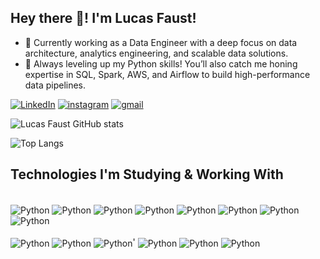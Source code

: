 ## Hey there 👋! I'm Lucas Faust!

- 🔭 Currently working as a Data Engineer with a deep focus on data architecture, analytics engineering, and scalable data solutions.
- 🌱 Always leveling up my Python skills! You’ll also catch me honing expertise in SQL, Spark, AWS, and Airflow to build high-performance data pipelines.


[![LinkedIn](https://img.shields.io/badge/linkedin-%230077B5.svg?style=for-the-badge&logo=linkedin&logoColor=white)](https://www.linkedin.com/in/lucas-faust-m/)
[![instagram](https://img.shields.io/badge/Instagram-%23E4405F.svg?style=for-the-badge&logo=Instagram&logoColor=white)](https://www.instagram.com/lucasj_fm/)
[![gmail](https://img.shields.io/badge/Gmail-D14836?style=for-the-badge&logo=gmail&logoColor=white)](lucasjfm.eng@gmail.com)

![Lucas Faust GitHub stats](https://github-readme-stats.vercel.app/api?username=LucasJFaust&show_icons=true&theme=dracula)

![Top Langs](https://github-readme-stats.vercel.app/api/top-langs/?username=LucasJFaust&hide_progress=true)

## Technologies I'm Studying & Working With

<div style="display: inline_block"><br>
  <img align="center" alt="Python" src="https://img.shields.io/badge/python-3670A0?style=for-the-badge&logo=python&logoColor=ffdd54" />
  <img align="center" alt="Python" src="https://img.shields.io/badge/pandas-%23150458.svg?style=for-the-badge&logo=pandas&logoColor=white" />
  <img align="center" alt="Python" src="https://img.shields.io/badge/Microsoft%20SQL%20Server-CC2927?style=for-the-badge&logo=microsoft%20sql%20server&logoColor=white" />
  <img align="center" alt="Python" src="https://img.shields.io/badge/postgres-%23316192.svg?style=for-the-badge&logo=postgresql&logoColor=white" />
  <img align="center" alt="Python" src="https://img.shields.io/badge/power_bi-F2C811?style=for-the-badge&logo=powerbi&logoColor=black" />
  <img align="center" alt="Python" src="https://img.shields.io/badge/Apache%20Spark-FDEE21?style=flat-square&logo=apachespark&logoColor=black" />
  <img align="center" alt="Python" src="https://img.shields.io/badge/Airflow-017CEE?style=for-the-badge&logo=Apache%20Airflow&logoColor=white" />
  <img align="center" alt="Python" src="https://img.shields.io/badge/dbt-FF694B?style=for-the-badge&logo=dbt&logoColor=white" />
</div>

<div style="display: inline_block"><br>
  <img align="center" alt="Python" src="https://img.shields.io/badge/Apache%20Kafka-000?style=for-the-badge&logo=apachekafka" />
  <img align="center" alt="Python" src="https://img.shields.io/badge/docker-%230db7ed.svg?style=for-the-badge&logo=docker&logoColor=white" />
  <img align="center" alt="Python" src="https://img.shields.io/badge/kubernetes-%23326ce5.svg?style=for-the-badge&logo=kubernetes&logoColor=white" />'
  <img align="center" alt="Python" src="https://img.shields.io/badge/terraform-%235835CC.svg?style=for-the-badge&logo=terraform&logoColor=white" />
  <img align="center" alt="Python" src="https://img.shields.io/badge/AWS-%23FF9900.svg?style=for-the-badge&logo=amazon-aws&logoColor=white" />
  <img align="center" alt="Python" src="https://img.shields.io/badge/azure-%230072C6.svg?style=for-the-badge&logo=microsoftazure&logoColor=white" />
</div><br/>


